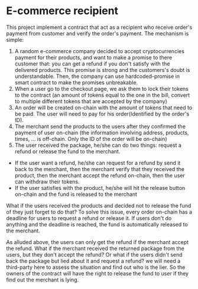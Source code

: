 # E-commerce recipient
This project implement a contract that act as a recipient who receive order's payment from customer and verify the order's payment. The mechanism is simple:

1. A random e-commerce company decided to accept cryptocurrencies payment for their products, and want to make a promise to there customer that: you can get a refund if you don't satisfy with the delivered products. This promise is strong and the customers's doubt is understandable. Then, the company can use hardcoded-promise in smart contract to make the promises unbreakable.
2. When a user go to the checkout page, we ask them to lock their tokens to the contract (an amount of tokens equal to the one in the bill, convert to multiple different tokens that are accepted by the company)
4. An order will be created on-chain with the amount of tokens that need to be paid. The user will need to pay for his order(Identified by the order's ID).
5. The merchant send the products to the users after they confirmed the payment of user on-chain (the information involving address, products, times, ... is off-chain. Only the ID of the order will be on-chain)
6. The user received the package, he/she can do two things: request a refund or release the fund to the merchant. 
- If the user want a refund, he/she can request for a refund by send it back to the merchant, then the merchant verify that they received the product, then the merchant accept the refund on-chain, then the user can withdraw their tokens.
- If the user satisfies with the product, he/she will hit the release button on-chain and the fund is released to the merchant

What if the users received the products and decided not to release the fund of they just forget to do that? To solve this issue, every order on-chain has a deadline for users to request a refund or release it. If users don't do anything and the deadline is reached, the fund is automatically released to the merchant.

As alluded above, the users can only get the refund if the merchant accept the refund. What if the merchant received the returned package from the users, but they don't accept the refund? Or what if the users didn't send back the package but lied about it and request a refund? we will need a third-party here to assess the situation and find out who is the lier. So the owners of the contract will have the right to release the fund to user if they find out the merchant is lying.